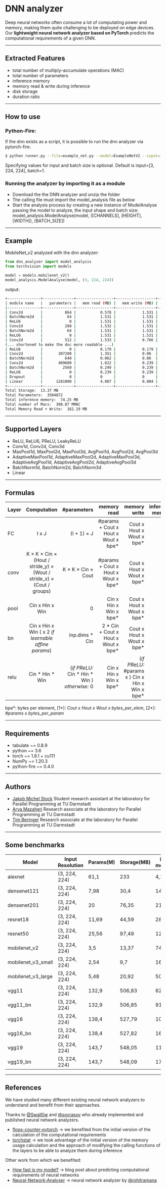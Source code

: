 # DNN analyzer

Deep neural networks often consume a lot of computating power and memory, making them quite challenging to be deployed on edge devices.
Our **lightweight neural network analyzer based on PyTorch** predicts the computational requirements of a given DNN.

---
## Extracted Features

* total number of multiply–accumulate operations (MAC)
* total number of parameters
* inference memory
* memory read & write during inference
* disk storage
* duration ratio

---
## How to use

### Python-Fire:
If the dnn exists as a script, it is possible to run the dnn analyzer via pytorch-fire:
```bash
$ python runner.py --file=example_net.py --model=ExampleNetV2 --input=[3, 224, 224] --batch=1
```
Specifying values for input and batch size is optional. Default is input=[3, 224, 224], batch=1.

### Running the analyzer by importing it as a module
* Download the the DNN analyzer and unzip the folder
* The calling file must import the model_analysis file as below
* Start the analysis process by creating a new instance of ModelAnalyse passing the model to analyze, the input shape and batch size:
  model_analysis.ModelAnalyse(model, ([CHANNELS], [HEIGHT], [WIDTH]), [BATCH_SIZE])

---
## Example

MobileNet_v2 analyzed with the dnn analyzer:

```python
from dnn_analyzer import model_analysis
from torchvision import models

model = models.mobilenet_v2()
model_analysis.ModelAnalyse(model, (3, 224, 224))
```
output:
```bash
+---------------+--------------+-----------------+------------------+----------------+------------------+---------------+---------------+
| module name   |   parameters |   mem read (MB) |   mem write (MB) |   storage (MB) |   inference (MB) |   MACs (Mega) | duration[%]   |
|---------------+--------------+-----------------+------------------+----------------+------------------+---------------+---------------|
| Conv2d        |          864 |           0.578 |            1.531 |          0.003 |            1.531 |         2.71  | 1.37 %        |
| BatchNorm2d   |           64 |           1.531 |            1.531 |          0     |            1.531 |         0.803 | 0.64 %        |
| ReLU6         |            0 |           1.531 |            1.531 |          0     |            1.531 |         0.401 | 0.66 %        |
| Conv2d        |          288 |           1.532 |            1.531 |          0.001 |            1.531 |         3.613 | 0.79 %        |
| BatchNorm2d   |           64 |           1.531 |            1.531 |          0     |            1.531 |         0.803 | 0.59 %        |
| ReLU6         |            0 |           1.531 |            1.531 |          0     |            1.531 |         0.401 | 0.46 %        |
| Conv2d        |          512 |           1.533 |            0.766 |          0.002 |            0.766 |         6.423 | 0.81 %        |
(... shortened to make the doc more readable ...)
| ReLU6         |            0 |           0.179 |            0.179 |          0     |            0.179 |         0.047 | 0.81 %        |
| Conv2d        |       307200 |           1.351 |            0.06  |          1.172 |            0.06  |        15.053 | 0.81 %        |
| BatchNorm2d   |          640 |           0.062 |            0.06  |          0.002 |            0.06  |         0.031 | 0.76 %        |
| Conv2d        |       409600 |           1.622 |            0.239 |          1.562 |            0.239 |        20.07  | 0.81 %        |
| BatchNorm2d   |         2560 |           0.249 |            0.239 |          0.01  |            0.239 |         0.125 | 0.81 %        |
| ReLU6         |            0 |           0.239 |            0.239 |          0     |            0.239 |         0.063 | 0.43 %        |
| Dropout       |            0 |           0     |            0     |          0     |            0.005 |         0     | 0.53 %        |
| Linear        |      1281000 |           4.887 |            0.004 |          4.887 |            0.004 |         1.28  | 0.66 %        |
+---------------+--------------+-----------------+------------------+----------------+------------------+---------------+---------------+
Total Storage:  13.37 MB
Total Parameters:  3504872
Total inference memory:  74.25 MB
Total number of Macs:  308.87 MMAC
Total Memory Read + Write:  162.19 MB
```
---
## Supported Layers

* ReLU, ReLU6, PReLU, LeakyReLU
* Conv1d, Conv2d, Conv3d
* MaxPool1d, MaxPool2d, MaxPool3d, AvgPool1d, AvgPool2d, AvgPool3d
* AdaptiveMaxPool1d, AdaptiveMaxPool2d, AdaptiveMaxPool3d, AdaptiveAvgPool1d, AdaptiveAvgPool2d, AdaptiveAvgPool3d
* BatchNorm1d, BatchNorm2d, BatchNorm3d
* Linear

---
## Formulas

| Layer        | Computation | #parameters  | memory read | memory write | inference memory | disk storage |
| ------------- |:-------------:| -----:| -----:| -----:| -----:| -----:|
| FC      |   I x J | (I + 1) × J  | #params + Cout x Hout x Wout x bpe* | Cout x Hout x Wout x bpe*  | [1*] | [2*] |
| conv      | K × K × Cin × (Hout / stride_y) × (Wout / stride_x) × (Cout / groups)  |   K × K × Cin × Cout | #params + Cout x Hout x Wout x bpe* | Cout x Hout x Wout x bpe* | [1*] | [2*] |
| pool   |   Cin x Hin x Win | 0  | Cin x Hin x Win x bpe* | Cout x Hout x Wout x bpe* | [1*] | [2*] |
| bn   |   Cin x Hin x Win ( x 2 *if learnable affine params*) | inp.dims * Cin  | 2 * Cin + Cout x Hout x Wout x bpe* | Cout x Hout x Wout x bpe* | [1*] | [2*] |
| relu |  Cin * Hin * Win | (*if PReLU:* Cin * Hin * Win ) *otherwise:* 0 | Cin x Hin x Win x bpe* | (*if PReLU:* #params x ) Cin x Hin x Win x bpe* | [1*] | [2*] |

bpe*: bytes per element,  [1*]: *Cout x Hout x Wout x bytes_per_elem*,  [2*]: *#params x bytes_per_param*

---
## Requirements

* tabulate ~= 0.8.9
* python ~= 3.6
* torch ~= 1.8.1 + cu111
* NumPy ~= 1.20.3
* python-fire ~= 0.4.0

---
## Authors

* [Jakob Michel Stock](https://github.com/Jeykobz) Student research assistant at the laboratory for Parallel Programming at TU Darmstadt
* [Arya Mazaheri](https://github.com/aryamazaheri) Research associate at the laboratory for Parallel Programming at TU Darmstadt
* [Tim Beringer](https://github.com/tiberi) Research associate at the laboratory for Parallel Programming at TU Darmstadt

---
## Some benchmarks

Model               | Input Resolution | Params(M) | Storage(MB) | inference memory(MB) | Memory Read+Write | MACs(G)     
---                 |---               |---        |---          |---          					|---								|---
alexnet							| (3, 224, 224)		 | 61,1			 | 233				 | 4,19									| 241,86						| 0,649
densenet121					| (3, 224, 224)		 | 7,98			 | 30,4				 | 147,1								| 359,71						| 2,79
densenet201					| (3, 224, 224)		 | 20 			 | 76,35			 | 219,59								| 581,5 						| 4,28
resnet18						| (3, 224, 224)		 | 11,69		 | 44,59			 | 28,53								| 102,88 						| 1,59
resnet50						| (3, 224, 224)		 | 25,56		 | 97,49			 | 122,2								| 342,89 						| 3,54
mobilenet_v2				| (3, 224, 224)		 | 3,5			 | 13,37			 | 74,25								| 162,19 						| 0,31
mobilenet_v3_small	| (3, 224, 224)		 | 2,54			 | 9,7				 | 16,2									| 35,46							| 0,054
mobilenet_v3_large	| (3, 224, 224)		 | 5,48			 | 20,92			 | 50,4									| 106,34						| 0,22
vgg11								| (3, 224, 224)		 | 132,9		 | 506,83			 | 62,69								| 632,59						| 7,62
vgg11_bn						| (3, 224, 224)		 | 132,9		 | 506,85			 | 91,02								| 689,27						| 7,64
vgg16								| (3, 224, 224)		 | 138,4		 | 527,79			 | 109,39								| 746,95						| 15,49
vgg16_bn						| (3, 224, 224)		 | 138,4		 | 527,82			 | 161,07								| 850,35						| 15,52
vgg19								| (3, 224, 224)		 | 143,7		 | 548,05			 | 119,34								| 787,12						| 19,65
vgg19_bn						| (3, 224, 224)		 | 143,7		 | 548,09			 | 176									| 900,47						| 19,68





---
## References

We have studied many different existing neural network analyzers to understand and benefit from their approaches.

Thanks to [@Swall0w](https://github.com/Swall0w) and [@sovrasov](https://github.com/sovrasov) who already implemented and published neural network analyzers.

* [flops-counter-pytorch](https://github.com/sovrasov/flops-counter.pytorch) -> we benefited from the initial version of the calculation of the computational requirements 
* [torchstat](https://github.com/Swall0w/torchstat) -> we took advantage of the initial version of the memory usage calculation and the approach of modifying the calling functions of the layers to be able to analyze them during inference

Other work from which we benefited:
* [How fast is my model?](https://machinethink.net/blog/how-fast-is-my-model/) -> blog post about predicting computational requirements of neural networks
* [Neural-Network-Analyser](https://github.com/rohitramana/Neural-Network-Analyser) -> neural network analyzer by [@rohitramana](https://github.com/rohitramana)
